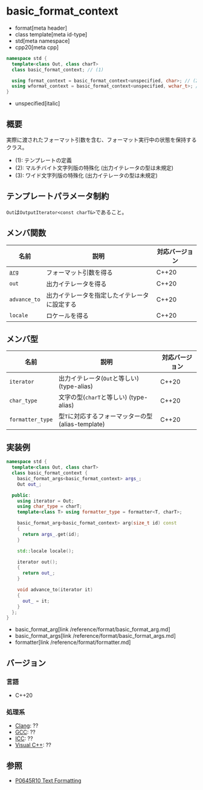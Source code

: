 # basic_format_context

* format[meta header]
* class template[meta id-type]
* std[meta namespace]
* cpp20[meta cpp]

```cpp
namespace std {
  template<class Out, class charT>
  class basic_format_context; // (1)

  using format_context = basic_format_context<unspecified, char>; // (2)
  using wformat_context = basic_format_context<unspecified, wchar_t>; // (3)
}
```
* unspecified[italic]

## 概要
実際に渡されたフォーマット引数を含む、フォーマット実行中の状態を保持するクラス。

* (1): テンプレートの定義
* (2): マルチバイト文字列版の特殊化 (出力イテレータの型は未規定)
* (3): ワイド文字列版の特殊化 (出力イテレータの型は未規定)

## テンプレートパラメータ制約

`Out`は`OutputIterator<const charT&>`であること。

## メンバ関数

| 名前                                 | 説明                                             | 対応バージョン |
|--------------------------------------|--------------------------------------------------|----------------|
| [`arg`](basic_format_context/arg.md) | フォーマット引数を得る                           | C++20          |
| `out`                                | 出力イテレータを得る                           | C++20          |
| `advance_to`                         | 出力イテレータを指定したイテレータに設定する | C++20          |
| `locale`                             | ロケールを得る                                | C++20          |

## メンバ型

| 名前             | 説明                                               | 対応バージョン |
|------------------|----------------------------------------------------|----------------|
| `iterator`       | 出力イテレータ(`Out`と等しい) (type-alias)       | C++20          |
| `char_type`      | 文字の型(`charT`と等しい) (type-alias)             | C++20          |
| `formatter_type` | 型`T`に対応するフォーマッターの型 (alias-template) | C++20          |

## 実装例
```cpp
namespace std {
  template<class Out, class charT>
  class basic_format_context {
    basic_format_args<basic_format_context> args_;
    Out out_;

  public:
    using iterator = Out;
    using char_type = charT;
    template<class T> using formatter_type = formatter<T, charT>;

    basic_format_arg<basic_format_context> arg(size_t id) const
    {
      return args_.get(id);
    }

    std::locale locale();

    iterator out();
    {
      return out_;
    }

    void advance_to(iterator it)
    {
      out_ = it;
    }
  };
}
```
* basic_format_arg[link /reference/format/basic_format_arg.md]
* basic_format_args[link /reference/format/basic_format_args.md]
* formatter[link /reference/format/formatter.md]

## バージョン
### 言語
- C++20

### 処理系
- [Clang](/implementation.md#clang): ??
- [GCC](/implementation.md#gcc): ??
- [ICC](/implementation.md#icc): ??
- [Visual C++](/implementation.md#visual_cpp): ??

## 参照

* [P0645R10 Text Formatting](http://www.open-std.org/jtc1/sc22/wg21/docs/papers/2019/p0645r10.html)
